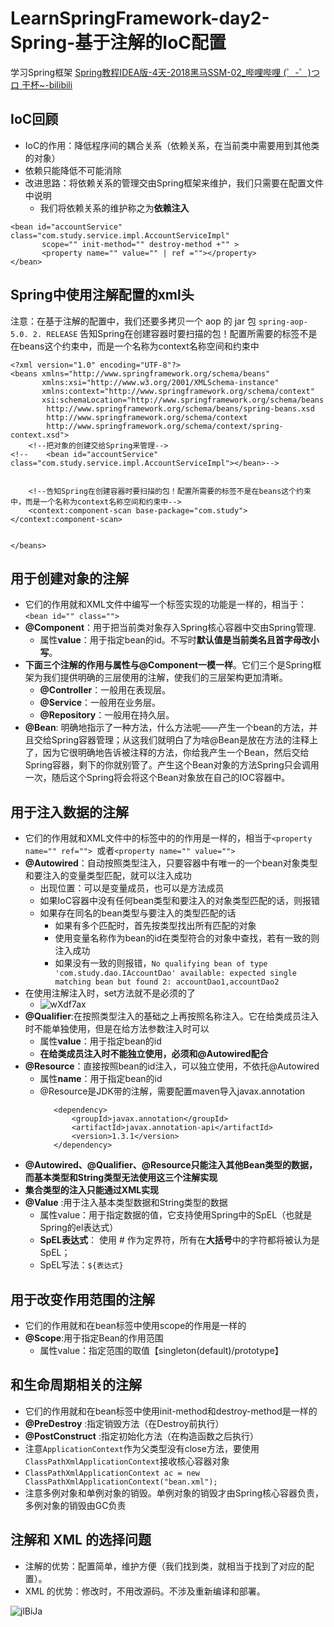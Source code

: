 # LearnSpringFramework-day2-Spring-基于注解的IoC配置
  学习Spring框架
  [Spring教程IDEA版-4天-2018黑马SSM-02_哔哩哔哩 (゜-゜)つロ 干杯~-bilibili](https://www.bilibili.com/video/BV1Sb411s7vP?from=search&seid=6126662563921252654)

## IoC回顾
- IoC的作用：降低程序间的耦合关系（依赖关系，在当前类中需要用到其他类的对象）
- 依赖只能降低不可能消除
- 改进思路：将依赖关系的管理交由Spring框架来维护，我们只需要在配置文件中说明
    - 我们将依赖关系的维护称之为**依赖注入**

```
<bean id="accountService" class="com.study.service.impl.AccountServiceImpl"  
       scope="" init-method="" destroy-method +"" >
       <property name="" value="" | ref =""></property>
</bean>
```

## Spring中使用注解配置的xml头
注意：在基于注解的配置中，我们还要多拷贝一个 aop 的 jar 包 `spring-aop-5.0. 2. RELEASE`
告知Spring在创建容器时要扫描的包！配置所需要的标签不是在beans这个约束中，而是一个名称为context名称空间和约束中
```
<?xml version="1.0" encoding="UTF-8"?>
<beans xmlns="http://www.springframework.org/schema/beans"
       xmlns:xsi="http://www.w3.org/2001/XMLSchema-instance"
       xmlns:context="http://www.springframework.org/schema/context"
       xsi:schemaLocation="http://www.springframework.org/schema/beans
        http://www.springframework.org/schema/beans/spring-beans.xsd
        http://www.springframework.org/schema/context
        http://www.springframework.org/schema/context/spring-context.xsd">
    <!--把对象的创建交给Spring来管理-->
<!--    <bean id="accountService" class="com.study.service.impl.AccountServiceImpl"></bean>-->


    <!--告知Spring在创建容器时要扫描的包！配置所需要的标签不是在beans这个约束中，而是一个名称为context名称空间和约束中-->
    <context:component-scan base-package="com.study"></context:component-scan>


</beans>
```


## 用于创建对象的注解
- 它们的作用就和XML文件中编写一个<bean>标签实现的功能是一样的，相当于：`<bean id="" class="">`
- **@Component**：用于把当前类对象存入Spring核心容器中交由Spring管理. 
    - 属性**value**：用于指定bean的id。不写时**默认值是当前类名且首字母改小写**。
- **下面三个注解的作用与属性与@Component一模一样**。它们三个是Spring框架为我们提供明确的三层使用的注解，使我们的三层架构更加清晰。
    - **@Controller**：一般用在表现层。
    - **@Service**：一般用在业务层。
    - **@Repository**：一般用在持久层。
- **@Bean**: 明确地指示了一种方法，什么方法呢——产生一个bean的方法，并且交给Spring容器管理；从这我们就明白了为啥@Bean是放在方法的注释上了，因为它很明确地告诉被注释的方法，你给我产生一个Bean，然后交给Spring容器，剩下的你就别管了。产生这个Bean对象的方法Spring只会调用一次，随后这个Spring将会将这个Bean对象放在自己的IOC容器中。


## 用于注入数据的注解
- 它们的作用就和XML文件中的<bean>标签中的<property>的作用是一样的，相当于`<property name="" ref=""> `或者`<property name="" value="">`
- **@Autowired**：自动按照类型注入，只要容器中有唯一的一个bean对象类型和要注入的变量类型匹配，就可以注入成功
    - 出现位置：可以是变量成员，也可以是方法成员
    - 如果IoC容器中没有任何bean类型和要注入的对象类型匹配的话，则报错
    - 如果存在同名的bean类型与要注入的类型匹配的话
        - 如果有多个匹配时，首先按类型找出所有匹配的对象
        - 使用变量名称作为bean的id在类型符合的对象中查找，若有一致的则注入成功
        - 如果没有一致的则报错，`No qualifying bean of type 'com.study.dao.IAccountDao' available: expected single matching bean but found 2: accountDao1,accountDao2`                         
- 在使用注解注入时，set方法就不是必须的了
    - ![wXdf7ax](https://i.imgur.com/wXdf7ax.png)
- **@Qualifier**:在按照类型注入的基础之上再按照名称注入。它在给类成员注入时不能单独使用，但是在给方法参数注入时可以
    - 属性**value**：用于指定bean的id
    - **在给类成员注入时不能独立使用，必须和@Autowired配合**
- **@Resource**：直接按照bean的id注入，可以独立使用，不依托@Autowired
    - 属性**name**：用于指定bean的id
    - @Resource是JDK带的注解，需要配置maven导入javax.annotation
        ```
           <dependency>
               <groupId>javax.annotation</groupId>
               <artifactId>javax.annotation-api</artifactId>
               <version>1.3.1</version>
           </dependency>
        ```     
- **@Autowired、@Qualifier、@Resource只能注入其他Bean类型的数据，而基本类型和String类型无法使用这三个注解实现**
- **集合类型的注入只能通过XML实现**
- **@Value** :用于注入基本类型数据和String类型的数据
    - 属性value：用于指定数据的值，它支持使用Spring中的SpEL（也就是Spring的el表达式）
    - **SpEL表达式**： 使用 # 作为定界符，所有在**大括号**中的字符都将被认为是 SpEL；
    - SpEL写法：`${表达式}`

## 用于改变作用范围的注解
- 它们的作用就和在bean标签中使用scope的作用是一样的
- **@Scope**:用于指定Bean的作用范围
    - 属性value：指定范围的取值【singleton(default)/prototype】

## 和生命周期相关的注解
- 它们的作用就和在bean标签中使用init-method和destroy-method是一样的
- **@PreDestroy** :指定销毁方法（在Destroy前执行）
- **@PostConstruct** :指定初始化方法（在构造函数之后执行）
- 注意`ApplicationContext`作为父类型没有close方法，要使用`ClassPathXmlApplicationContext`接收核心容器对象
- `ClassPathXmlApplicationContext ac = new ClassPathXmlApplicationContext("bean.xml");`
- 注意多例对象和单例对象的销毁。单例对象的销毁才由Spring核心容器负责，多例对象的销毁由GC负责

## 注解和 XML 的选择问题
- 注解的优势：配置简单，维护方便（我们找到类，就相当于找到了对应的配置）。
- XML 的优势：修改时，不用改源码。不涉及重新编译和部署。

![jlBiJa](https://gitee.com/pxqp9W/testmarkdown/raw/master/imgs/2021/03/jlBiJa.png)

